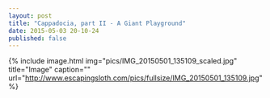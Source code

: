```yaml
---
layout: post
title: "Cappadocia, part II - A Giant Playground"
date: 2015-05-03 20-10-24
published: false
---
```






{% include image.html img="pics/IMG_20150501_135109_scaled.jpg" title="Image" caption="" url="http://www.escapingsloth.com/pics/fullsize/IMG_20150501_135109.jpg" %}